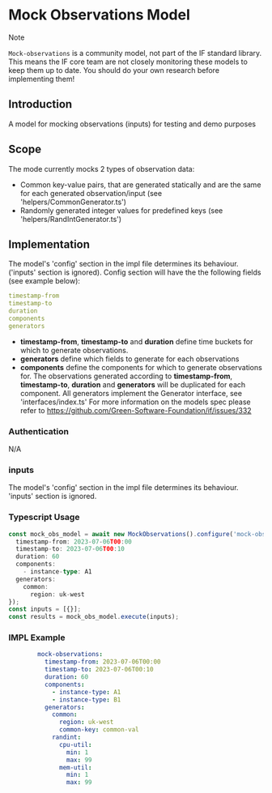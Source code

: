 # Mock Observations Model

> [!NOTE]
> `Mock-observations` is a community model, not part of the IF standard library. This means the IF core team are not closely monitoring these models to keep them up to date. You should do your own research before implementing them!

## Introduction

A model for mocking observations (inputs) for testing and demo purposes

## Scope

The mode currently mocks 2 types of observation data:
- Common key-value pairs, that are generated statically and are the same for each generated observation/input (see 'helpers/CommonGenerator.ts')
- Randomly generated integer values for predefined keys (see 'helpers/RandIntGenerator.ts')


## Implementation

The model's 'config' section in the impl file determines its behaviour.
('inputs' section is ignored).
Config section will have the the following fields (see example below):
```yaml
timestamp-from
timestamp-to
duration
components
generators
```
- **timestamp-from**, **timestamp-to** and **duration** define time buckets for which to generate observations.
- **generators** define which fields to generate for each observations
- **components** define the components for which to generate observations for. The observations generated according to **timestamp-from**, **timestamp-to**, **duration** and **generators** will be duplicated for each component.
All generators implement the Generator interface, see 'interfaces/index.ts'
For more information on the models spec please refer to https://github.com/Green-Software-Foundation/if/issues/332


### Authentication

N/A

### inputs

The model's 'config' section in the impl file determines its behaviour.
'inputs' section is ignored.

### Typescript Usage
```typescript
const mock_obs_model = await new MockObservations().configure('mock-observations', {
  timestamp-from: 2023-07-06T00:00
  timestamp-to: 2023-07-06T00:10
  duration: 60
  components:
    - instance-type: A1
  generators:
    common:
      region: uk-west
});
const inputs = [{}];
const results = mock_obs_model.execute(inputs);
```

### IMPL Example
```yaml
        mock-observations:
          timestamp-from: 2023-07-06T00:00
          timestamp-to: 2023-07-06T00:10
          duration: 60
          components:
            - instance-type: A1
            - instance-type: B1
          generators:
            common:
              region: uk-west
              common-key: common-val
            randint:
              cpu-util:
                min: 1
                max: 99
              mem-util:
                min: 1
                max: 99
```
